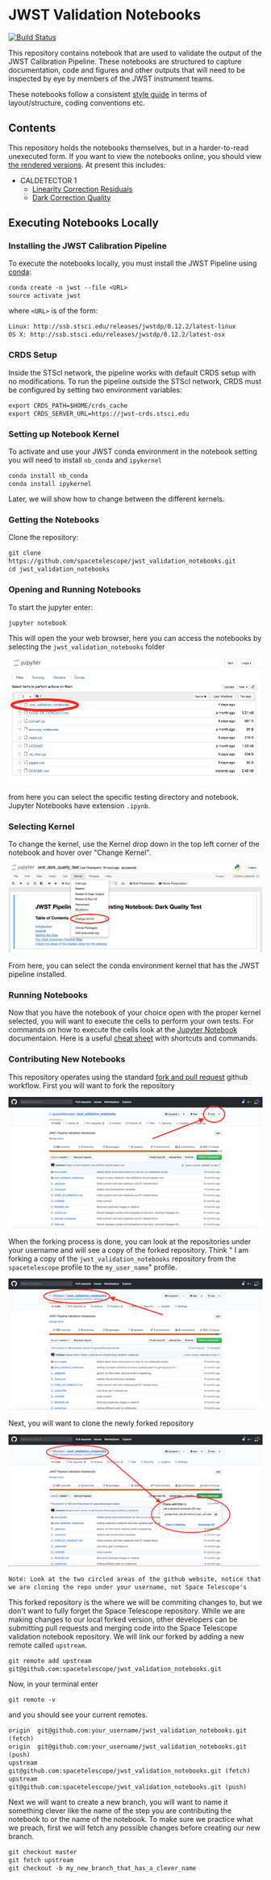 # JWST Validation Notebooks

[![Build Status](https://travis-ci.com/spacetelescope/jwst_validation_notebooks.svg?branch=master)](https://travis-ci.com/spacetelescope/jwst_validation_notebooks)

This repository contains notebook that are used to validate the output of the JWST Calibration Pipeline. These notebooks are structured to capture documentation, code and figures and other outputs that will need to be inspected by eye by members of the JWST instrument teams.

These notebooks follow a consistent [style guide](https://github.com/spacetelescope/style-guides/blob/master/guides/jupyter-notebooks.md) in terms of layout/structure, coding conventions etc.

## Contents

This repository holds the notebooks themselves, but in a harder-to-read unexecuted form. If you want to view the notebooks online, you should view [the rendered versions](https://spacetelescope.github.io/jwst_validation_notebooks/).  At present this includes:



* CALDETECTOR 1
    * [Linearity Correction Residuals](https://spacetelescope.github.io/jwst_validation_notebooks/jwst_validation_notebooks/jwst_linearity_residuals_test/jwst_linearity_validation_testing.html)
    * [Dark Correction Quality](https://spacetelescope.github.io/jwst_validation_notebooks/jwst_validation_notebooks/jwst_dark_quality_test/jwst_dark_quality_test.html)


## Executing Notebooks Locally

### Installing the JWST Calibration Pipeline ###
To execute the notebooks locally, you must install the JWST Pipeline using [conda](https://conda.io/docs/index.html):

    conda create -n jwst --file <URL>
    source activate jwst

where `<URL>` is of the form:

    Linux: http://ssb.stsci.edu/releases/jwstdp/0.12.2/latest-linux
    OS X: http://ssb.stsci.edu/releases/jwstdp/0.12.2/latest-osx

### CRDS Setup ###

Inside the STScI network, the pipeline works with default CRDS setup with no modifications.  To run the pipeline outside the STScI network, CRDS must be configured by setting two environment variables:

    export CRDS_PATH=$HOME/crds_cache
    export CRDS_SERVER_URL=https://jwst-crds.stsci.edu

### Setting up Notebook Kernel ###

To activate and use your JWST conda environment in the notebook setting you will need to install `nb_conda` and `ipykernel`

    conda install nb_conda
    conda install ipykernel

Later, we will show how to change between the different kernels.

### Getting the Notebooks ###

Clone the repository:

    git clone https://github.com/spacetelescope/jwst_validation_notebooks.git
    cd jwst_validation_notebooks

### Opening and Running Notebooks ###

To start the jupyter enter:

    jupyter notebook

This will open the your web browser, here you can access the notebooks by selecting the `jwst_validation_notebooks` folder

![Notebook Home](docs/static/notebook_home.png)

from here you can select the specific testing directory and notebook. Jupyter Notebooks have extension `.ipynb`.

### Selecting Kernel ###

To change the kernel, use the Kernel drop down in the top left corner of the notebook and hover over "Change Kernel".

![Select Kernel](docs/static/kernel.png)

From here, you can select the conda environment kernel that has the JWST pipeline installed.

### Running Notebooks ###

Now that you have the notebook of your choice open with the proper kernel selected, you will want to execute the cells to perform your own tests. 
For commands on how to execute the cells look at the [Jupyter Notebook](https://jupyter-notebook.readthedocs.io/en/stable/) documentaion.
Here is a useful [cheat sheet](https://www.cheatography.com/weidadeyue/cheat-sheets/jupyter-notebook/pdf_bw/) with shortcuts and commands. 

### Contributing New Notebooks ###

This repository operates using the standard [fork and pull request](https://gist.github.com/Chaser324/ce0505fbed06b947d962) github workflow.
First you will want to fork the repository

![Fork Button](docs/static/fork_repo.png)

When the forking process is done, you can look at the repositories under your username and will see a copy of the forked repository. Think "
I am forking a copy of the `jwst_validation_notebooks` repository from the `spacetelescope` profile to the `my_user_name`" profile.

![Forked Repo](docs/static/forked_repo.png)

Next, you will want to clone the newly forked repository

![Cloning Forked Repo](docs/static/cloning_forked_repo.png)

    Note: Look at the two circled areas of the github website, notice that we are cloning the repo under your username, not Space Telescope's

This forked repository is the where we will be commiting changes to, but we don't want to fully forget the Space Telescope repository.
While we are making changes to our local forked version, other developers can be submitting pull requests and merging code into the Space Telescope
validation notebook repository. We will link our forked by adding a new remote called `upstream`.

    git remote add upstream git@github.com:spacetelescope/jwst_validation_notebooks.git

Now, in your terminal enter

    git remote -v

and you should see your current remotes.

    origin	git@github.com:your_username/jwst_validation_notebooks.git (fetch)
    origin	git@github.com:your_username/jwst_validation_notebooks.git (push)
    upstream	git@github.com:spacetelescope/jwst_validation_notebooks.git (fetch)
    upstream	git@github.com:spacetelescope/jwst_validation_notebooks.git (push)

Next we will want to create a new branch, you will want to name it something clever like the name of the step you are contributing the notebook to or the name of the notebook. To make sure we practice what we preach, first we will fetch any possible changes before creating our new branch.

    git checkout master
    git fetch upstream
    git checkout -b my_new_branch_that_has_a_clever_name